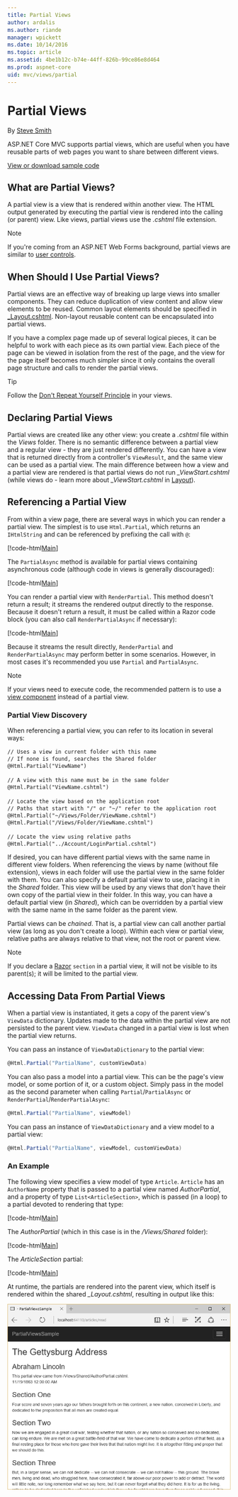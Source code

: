 ```yaml
---
title: Partial Views
author: ardalis
ms.author: riande
manager: wpickett
ms.date: 10/14/2016
ms.topic: article
ms.assetid: 4be1b12c-b74e-44ff-826b-99ce86e8d464
ms.prod: aspnet-core
uid: mvc/views/partial
---
```

# Partial Views

By [Steve Smith](http://ardalis.com)

ASP.NET Core MVC supports partial views, which are useful when you have reusable parts of web pages you want to share between different views.

[View or download sample code](https://github.com/aspnet/Docs/tree/master/aspnetcore/mvc/views/partial/sample)

## What are Partial Views?

A partial view is a view that is rendered within another view. The HTML output generated by executing the partial view is rendered into the calling (or parent) view. Like views, partial views use the *.cshtml* file extension.

> [!NOTE]
> If you're coming from an ASP.NET Web Forms background, partial views are similar to [user controls](https://msdn.microsoft.com/en-us/library/y6wb1a0e.aspx).

## When Should I Use Partial Views?

Partial views are an effective way of breaking up large views into smaller components. They can reduce duplication of view content and allow view elements to be reused. Common layout elements should be specified in [_Layout.cshtml](layout.md). Non-layout reusable content can be encapsulated into partial views.

If you have a complex page made up of several logical pieces, it can be helpful to work with each piece as its own partial view. Each piece of the page can be viewed in isolation from the rest of the page, and the view for the page itself becomes much simpler since it only contains the overall page structure and calls to render the partial views.

>[!TIP]
> Follow the [Don't Repeat Yourself Principle](http://deviq.com/don-t-repeat-yourself/) in your views.

## Declaring Partial Views

Partial views are created like any other view: you create a *.cshtml* file within the *Views* folder. There is no semantic difference between a partial view and a regular view - they are just rendered differently. You can have a view that is returned directly from a controller's `ViewResult`, and the same view can be used as a partial view. The main difference between how a view and a partial view are rendered is that partial views do not run *_ViewStart.cshtml* (while views do - learn more about *_ViewStart.cshtml* in [Layout](layout.md)).

## Referencing a Partial View

From within a view page, there are several ways in which you can render a partial view. The simplest is to use `Html.Partial`, which returns an `IHtmlString` and can be referenced by prefixing the call with `@`:

[!code-html[Main](partial/sample/src/PartialViewsSample/Views/Home/About.cshtml?range=9)]

The `PartialAsync` method is available for partial views containing asynchronous code (although code in views is generally discouraged):

[!code-html[Main](partial/sample/src/PartialViewsSample/Views/Home/About.cshtml?range=8)]

You can render a partial view with `RenderPartial`. This method doesn't return a result; it streams the rendered output directly to the response. Because it doesn't return a result, it must be called within a Razor code block (you can also call `RenderPartialAsync` if necessary):

[!code-html[Main](partial/sample/src/PartialViewsSample/Views/Home/About.cshtml?range=10-12)]

Because it streams the result directly, `RenderPartial` and `RenderPartialAsync` may perform better in some scenarios. However, in most cases it's recommended you use `Partial` and `PartialAsync`.

> [!NOTE]
> If your views need to execute code, the recommended pattern is to use a [view component](view-components.md) instead of a partial view.

### Partial View Discovery

When referencing a partial view, you can refer to its location in several ways:

````text
// Uses a view in current folder with this name
// If none is found, searches the Shared folder
@Html.Partial("ViewName")

// A view with this name must be in the same folder
@Html.Partial("ViewName.cshtml")

// Locate the view based on the application root
// Paths that start with "/" or "~/" refer to the application root
@Html.Partial("~/Views/Folder/ViewName.cshtml")
@Html.Partial("/Views/Folder/ViewName.cshtml")

// Locate the view using relative paths
@Html.Partial("../Account/LoginPartial.cshtml")
````

If desired, you can have different partial views with the same name in different view folders. When referencing the views by name (without file extension), views in each folder will use the partial view in the same folder with them. You can also specify a default partial view to use, placing it in the *Shared* folder. This view will be used by any views that don't have their own copy of the partial view in their folder. In this way, you can have a default partial view (in *Shared*), which can be overridden by a partial view with the same name in the same folder as the parent view.

Partial views can be *chained*. That is, a partial view can call another partial view (as long as you don't create a loop). Within each view or partial view, relative paths are always relative to that view, not the root or parent view.

> [!NOTE]
> If you declare a [Razor](razor.md) `section` in a partial view, it will not be visible to its parent(s); it will be limited to the partial view.

## Accessing Data From Partial Views

When a partial view is instantiated, it gets a copy of the parent view's `ViewData` dictionary. Updates made to the data within the partial view are not persisted to the parent view. `ViewData` changed in a partial view is lost when the partial view returns.

You can pass an instance of `ViewDataDictionary` to the partial view:

````csharp
@Html.Partial("PartialName", customViewData)
   ````

You can also pass a model into a partial view. This can be the page's view model, or some portion of it, or a custom object. Simply pass in the model as the second parameter when calling `Partial`/`PartialAsync` or `RenderPartial`/`RenderPartialAsync`:

````csharp
@Html.Partial("PartialName", viewModel)
   ````

You can pass an instance of `ViewDataDictionary` and a view model to a partial view:

````csharp
@Html.Partial("PartialName", viewModel, customViewData)
   ````

### An Example

The following view specifies a view model of type `Article`. `Article` has an `AuthorName` property that is passed to a partial view named *AuthorPartial*, and a property of type `List<ArticleSection>`, which is passed (in a loop) to a partial devoted to rendering that type:

[!code-html[Main](partial/sample/src/PartialViewsSample/Views/Articles/Read.cshtml?highlight=2,5,10)]

The *AuthorPartial* (which in this case is in the */Views/Shared* folder):

[!code-html[Main](partial/sample/src/PartialViewsSample/Views/Shared/AuthorPartial.cshtml?highlight=1)]

The *ArticleSection* partial:

[!code-html[Main](partial/sample/src/PartialViewsSample/Views/Articles/ArticleSection.cshtml?highlight=2)]

At runtime, the partials are rendered into the parent view, which itself is rendered within the shared *_Layout.cshtml*, resulting in output like this:

![image](partial/_static/output.png)
